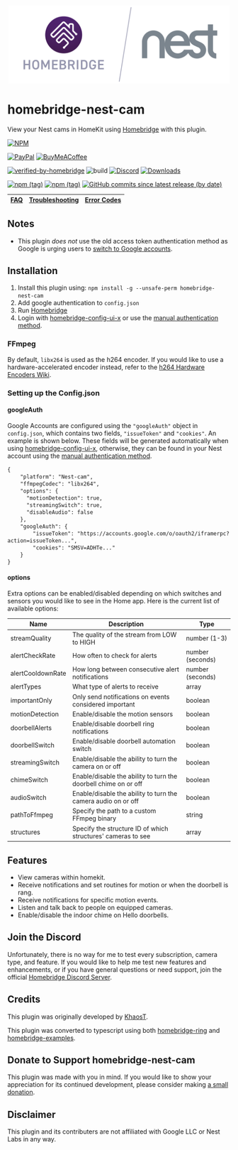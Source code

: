 <p align="center">
  <a href="https://github.com/homebridge/verified/blob/master/verified-plugins.json"><img alt="Homebridge Verified" src="https://raw.githubusercontent.com/Brandawg93/homebridge-nest-cam/master/branding/Homebridge_x_Nest.svg?sanitize=true" width="500px"></a>
</p>

# homebridge-nest-cam

View your Nest cams in HomeKit using [Homebridge](https://github.com/nfarina/homebridge) with this plugin.

[![NPM](https://nodei.co/npm/homebridge-nest-cam.png?compact=true)](https://nodei.co/npm/homebridge-nest-cam/)

[![PayPal](https://img.shields.io/badge/paypal-donate-yellow?logo=paypal)](https://www.paypal.com/cgi-bin/webscr?cmd=_donations&business=CEYYGVB7ZZ764&item_name=homebridge-nest-cam&currency_code=USD&source=url)
[![BuyMeACoffee](https://img.shields.io/badge/coffee-donate-orange?logo=buy-me-a-coffee&logoColor=yellow)](https://www.buymeacoffee.com/L1FgZTD)

[![verified-by-homebridge](https://img.shields.io/badge/homebridge-verified-blueviolet?color=%23491F59)](https://github.com/homebridge/homebridge/wiki/Verified-Plugins)
![build](https://github.com/Brandawg93/homebridge-nest-cam/workflows/build/badge.svg)
[![Discord](https://camo.githubusercontent.com/7494d4da7060081501319a848bbba143cbf6101a/68747470733a2f2f696d672e736869656c64732e696f2f646973636f72642f3433323636333333303238313232363237303f636f6c6f723d373238454435266c6f676f3d646973636f7264266c6162656c3d646973636f7264)](https://discord.gg/pc2pqmh)
[![Downloads](https://img.shields.io/npm/dt/homebridge-nest-cam?logo=npm)](https://nodei.co/npm/homebridge-nest-cam/)

[![npm (tag)](https://img.shields.io/npm/v/homebridge-nest-cam/latest?logo=npm)](https://www.npmjs.com/package/homebridge-nest-cam/v/latest)
[![npm (tag)](https://img.shields.io/npm/v/homebridge-nest-cam/test?logo=npm)](https://www.npmjs.com/package/homebridge-nest-cam/v/test)
[![GitHub commits since latest release (by date)](https://img.shields.io/github/commits-since/brandawg93/homebridge-nest-cam/latest?logo=github)](https://github.com/Brandawg93/homebridge-nest-cam/releases/latest)

| [FAQ](https://github.com/Brandawg93/homebridge-nest-cam/wiki/FAQ) | [Troubleshooting](https://github.com/Brandawg93/homebridge-nest-cam/wiki/Troubleshooting) | [Error Codes](https://github.com/Brandawg93/homebridge-nest-cam/wiki/Error-Codes)
|---|---|---|

## Notes
- This plugin *does not* use the old access token authentication method as Google is urging users to [switch to Google accounts](https://www.macrumors.com/2020/05/05/nest-two-factor-authentication-from-may/).

## Installation
1. Install this plugin using: `npm install -g --unsafe-perm homebridge-nest-cam`
2. Add google authentication to `config.json`
3. Run [Homebridge](https://github.com/nfarina/homebridge)
4. Login with [homebridge-config-ui-x](https://www.npmjs.com/package/homebridge-config-ui-x) or use the [manual authentication method](https://github.com/Brandawg93/homebridge-nest-cam/wiki/Manual-Authentication).

### FFmpeg
By default, `libx264` is used as the h264 encoder. If you would like to use a hardware-accelerated encoder instead, refer to the [h264 Hardware Encoders Wiki](https://github.com/Brandawg93/homebridge-nest-cam/wiki/h264-Hardware-Encoders).

### Setting up the Config.json
#### googleAuth
Google Accounts are configured using the `"googleAuth"` object in `config.json`, which contains two fields, `"issueToken"` and `"cookies"`. An example is shown below. These fields will be generated automatically when using [homebridge-config-ui-x](https://www.npmjs.com/package/homebridge-config-ui-x), otherwise, they can be found in your Nest account using the [manual authentication method](https://github.com/Brandawg93/homebridge-nest-cam/wiki/Manual-Authentication).

```
{
    "platform": "Nest-cam",
    "ffmpegCodec": "libx264",
    "options": {
      "motionDetection": true,
      "streamingSwitch": true,
      "disableAudio": false
    },
    "googleAuth": {
        "issueToken": "https://accounts.google.com/o/oauth2/iframerpc?action=issueToken...",
        "cookies": "SMSV=ADHTe..."
    }
}
```

#### options
Extra options can be enabled/disabled depending on which switches and sensors you would like to see in the Home app. Here is the current list of available options:

| Name              | Description                                                         | Type             |
|-------------------|---------------------------------------------------------------------|------------------|
| streamQuality     | The quality of the stream from LOW to HIGH                          | number (1-3)     |
| alertCheckRate    | How often to check for alerts                                       | number (seconds) |
| alertCooldownRate | How long between consecutive alert notifications                    | number (seconds) |
| alertTypes        | What type of alerts to receive                                      | array            |
| importantOnly     | Only send notifications on events considered important              | boolean          |
| motionDetection   | Enable/disable the motion sensors                                   | boolean          |
| doorbellAlerts    | Enable/disable doorbell ring notifications                          | boolean          |
| doorbellSwitch    | Enable/disable doorbell automation switch                           | boolean          |
| streamingSwitch   | Enable/disable the ability to turn the camera on or off             | boolean          |
| chimeSwitch       | Enable/disable the ability to turn the doorbell chime on or off     | boolean          |
| audioSwitch       | Enable/disable the ability to turn the camera audio on or off       | boolean          |
| pathToFfmpeg      | Specify the path to a custom FFmpeg binary                          | string           |
| structures        | Specify the structure ID of which structures' cameras to see        | array            |

## Features
- View cameras within homekit.
- Receive notifications and set routines for motion or when the doorbell is rang.
- Receive notifications for specific motion events.
- Listen and talk back to people on equipped cameras.
- Enable/disable the indoor chime on Hello doorbells.

## Join the Discord
Unfortunately, there is no way for me to test every subscription, camera type, and feature. If you would like to help me test new features and enhancements, or if you have general questions or need support, join the official [Homebridge Discord Server](https://discord.gg/pc2pqmh).

## Credits
This plugin was originally developed by [KhaosT](https://github.com/KhaosT).

This plugin was converted to typescript using both [homebridge-ring](https://github.com/dgreif/ring) and [homebridge-examples](https://github.com/homebridge/homebridge-examples).

## Donate to Support homebridge-nest-cam
This plugin was made with you in mind. If you would like to show your appreciation for its continued development, please consider making [a small donation](https://www.paypal.com/cgi-bin/webscr?cmd=_donations&business=CEYYGVB7ZZ764&item_name=homebridge-nest-cam&currency_code=USD&source=url).

## Disclaimer
This plugin and its contributers are not affiliated with Google LLC or Nest Labs in any way.
